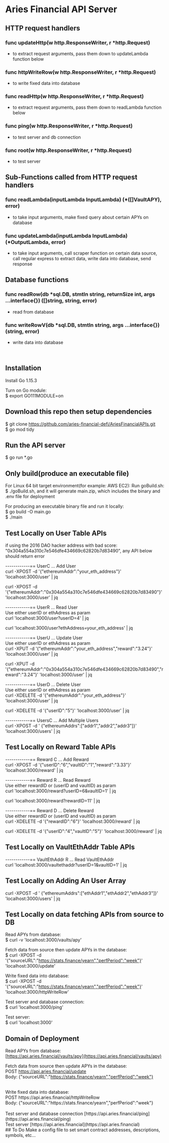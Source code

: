 # Aries Financial API Server

## HTTP request handlers
### func updateHttp(w http.ResponseWriter, r *http.Request)
- to extract request arguments, pass them down to updateLambda function below

### func httpWriteRow(w http.ResponseWriter, r *http.Request)
- to write fixed data into database

### func readHttp(w http.ResponseWriter, r *http.Request)
- to extract request arguments, pass them down to readLambda function below

### func ping(w http.ResponseWriter, r *http.Request) 
- to test server and db connection

### func root(w http.ResponseWriter, r *http.Request) 
- to test server

## Sub-Functions called from HTTP request handlers
### func readLambda(inputLambda InputLambda) (*([]VaultAPY), error) 
- to take input arguments, make fixed query about certain APYs on database 

### func updateLambda(inputLambda InputLambda) (*OutputLambda, error)
- to take input arguments, call scraper function on certain data source, call regular express to extract data, write data into database, send response

## Database functions
### func readRow(db *sql.DB, stmtIn string, returnSize int, args ...interface{}) ([]string, string, error)
- read from database

### func writeRowV(db *sql.DB, stmtIn string, args ...interface{}) (string, error)
- write data into database

<br>

## Installation
Install Go 1.15.3

Turn on Go module: <br>
$ export GO111MODULE=on

## Download this repo then setup dependencies
$ git clone https://github.com/aries-financial-defi/AriesFinancialAPIs.git  <br>
$ go mod tidy

## Run the API server
$ go run *.go

## Only build(produce an executable file)
For Linux 64 bit target environment(for example: AWS EC2): 
Run goBuild.sh:  <br>
$ ./goBuild.sh, and it will generate main.zip, which includes the binary and .env file for deployment

For producing an executable binary file and run it locally: <br>
$ go build -O main.go <br>
$ ./main

## Test Locally on User Table APIs
if using the 2016 DAO hacker address with bad score: "0x304a554a310c7e546dfe434669c62820b7d83490", any API below should return error

------------== UserC ... Add User<br>
curl -XPOST -d '{"ethereumAddr":"your_eth_address"}' 'localhost:3000/user' | jq

curl -XPOST -d '{"ethereumAddr":"0x304a554a310c7e546dfe434669c62820b7d83490"}' 'localhost:3000/user' | jq

------------== UserR ... Read User<br>
Use either userID or ethAdress as param<br>
curl 'localhost:3000/user?userID=4' | jq

curl 'localhost:3000/user?ethAddress=your_eth_address' | jq

------------== UserU ... Update User<br>
Use either userID or ethAdress as param<br>
curl -XPUT -d '{"ethereumAddr":"your_eth_address","reward":"3.24"}' 'localhost:3000/user' | jq

curl -XPUT -d '{"ethereumAddr":"0x304a554a310c7e546dfe434669c62820b7d83490","reward":"3.24"}' 'localhost:3000/user' | jq

------------== UserD ... Delete User<br>
Use either userID or ethAdress as param<br>
curl -XDELETE -d '{"ethereumAddr":"your_eth_address"}' 'localhost:3000/user' | jq

curl -XDELETE -d '{"userID":"5"}' 'localhost:3000/user' | jq

------------== UsersC ... Add Multiple Users<br>
curl -XPOST -d ' {"ethereumAddrs":["addr1","addr2","addr3"]}' 'localhost:3000/users' | jq

## Test Locally on Reward Table APIs
------------== Reward C ... Add Reward<br>
curl -XPOST -d '{"userID":"6","vaultID":"1","reward":"3.33"}' 'localhost:3000/reward' | jq

------------== Reward R ... Read Reward<br>
Use either rewardID or (userID and vaultID) as param<br>
curl 'localhost:3000/reward?userID=6&vaultID=1' | jq

curl 'localhost:3000/reward?rewardID=11' | jq

------------== Reward D ... Delete Reward<br>
Use either rewardID or (userID and vaultID) as param<br>
curl -XDELETE -d '{"rewardID":"6"}' 'localhost:3000/reward' | jq

curl -XDELETE -d '{"userID":"4","vaultID":"5"}' 'localhost:3000/reward' | jq


## Test Locally on VaultEthAddr Table APIs
------------== VaultEthAddr R ... Read VaultEthAddr<br>
curl 'localhost:3000/vaultethaddr?userID=1&vaultID=1' | jq

## Test Locally on Adding An User Array
curl -XPOST -d ' {"ethereumAddrs":["ethAddr1","ethAddr2","ethAddr3"]}' 'localhost:3000/users' | jq


## Test Locally on data fetching APIs from source to DB
Read APYs from database: <br>
$ curl -v 'localhost:3000/vaults/apy'

Fetch data from source then update APYs in the database: <br>
$ curl -XPOST -d '{"sourceURL":"https://stats.finance/yearn","perfPeriod":"week"}' 'localhost:3000/update'

Write fixed data into database: <br>
$ curl -XPOST -d '{"sourceURL":"https://stats.finance/yearn","perfPeriod":"week"}' 'localhost:3000/httpWriteRow'

Test server and database connection: <br>
$ curl 'localhost:3000/ping'

Test server: <br>
$ curl 'localhost:3000'


## Domain of Deployment
Read APYs from database: <br> [https://api.aries.financial/vaults/apy](https://api.aries.financial/vaults/apy)

Fetch data from source then update APYs in the database:<br>
POST https://api.aries.financial/update <br>
Body: {"sourceURL":"https://stats.finance/yearn","perfPeriod":"week"}

<br>
Write fixed data into database:<br>
POST https://api.aries.financial/httpWriteRow <br>
Body: {"sourceURL":"https://stats.finance/yearn","perfPeriod":"week"}

<br>
<br>
Test server and database connection [https://api.aries.financial/ping](https://api.aries.financial/ping)
<br>
Test server [https://api.aries.financial](https://api.aries.financial)

<br>
## To Do
Make a config file to set smart contract addresses, descriptions, symbols, etc...